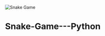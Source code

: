 ![Snake Game](https://www.kingcastro.com/wp-content/uploads/2020/11/Snake-Game-By-King-Castro-1.jpg)
# Snake-Game---Python
